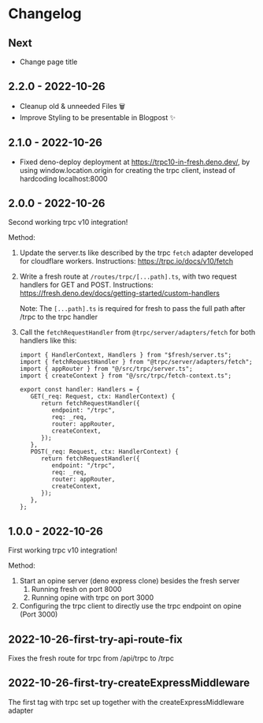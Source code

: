 # Changelog

## Next  

- Change page title

## 2.2.0 - 2022-10-26 

- Cleanup old & unneeded Files 🗑
- Improve Styling to be presentable in Blogpost ✨

## 2.1.0 - 2022-10-26 

- Fixed deno-deploy deployment at https://trpc10-in-fresh.deno.dev/, 
  by using window.location.origin for creating the trpc client, instead of hardcoding localhost:8000

## 2.0.0 - 2022-10-26 

Second working trpc v10 integration! 

Method: 
1. Update the server.ts like described by the trpc `fetch` adapter developed for cloudflare workers. 
   Instructions: https://trpc.io/docs/v10/fetch
2. Write a fresh route at `/routes/trpc/[...path].ts`, with two request handlers for GET and POST.
   Instructions: https://fresh.deno.dev/docs/getting-started/custom-handlers 

   Note: The `[...path].ts` is required for fresh to pass the full path after /trpc to the trpc handler
3. Call the `fetchRequestHandler` from `@trpc/server/adapters/fetch` for both handlers like this: 

   ```
   import { HandlerContext, Handlers } from "$fresh/server.ts";
   import { fetchRequestHandler } from "@trpc/server/adapters/fetch";
   import { appRouter } from "@/src/trpc/server.ts";
   import { createContext } from "@/src/trpc/fetch-context.ts";

   export const handler: Handlers = {
      GET(_req: Request, ctx: HandlerContext) {
         return fetchRequestHandler({
            endpoint: "/trpc",
            req: _req,
            router: appRouter,
            createContext,
         });
      },
      POST(_req: Request, ctx: HandlerContext) {
         return fetchRequestHandler({
            endpoint: "/trpc",
            req: _req,
            router: appRouter,
            createContext,
         });
      },
   };

   ```

## 1.0.0 - 2022-10-26

First working trpc v10 integration! 

Method: 
1. Start an opine server (deno express clone) besides the fresh server
   1. Running fresh on port 8000 
   2. Running opine with trpc on port 3000 
2. Configuring the trpc client to directly use the trpc endpoint on opine (Port 3000)

## 2022-10-26-first-try-api-route-fix

Fixes the fresh route for trpc from /api/trpc to /trpc

## 2022-10-26-first-try-createExpressMiddleware

The first tag with trpc set up together with the createExpressMiddleware adapter